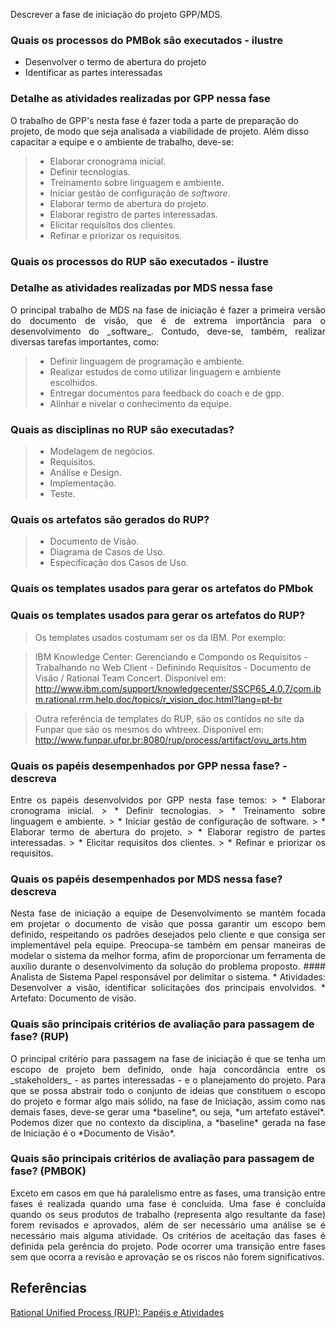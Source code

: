 Descrever a fase de iniciação do projeto GPP/MDS.

### Quais os processos do PMBok são executados - ilustre

* Desenvolver o termo de abertura do projeto
* Identificar as partes interessadas

### Detalhe as atividades realizadas por GPP nessa fase
O trabalho de GPP's nesta fase é fazer toda a parte de preparação do projeto, de modo que seja analisada a viabilidade de projeto. Além disso capacitar a equipe e o ambiente de trabalho, deve-se:

> * Elaborar cronograma inicial.
> * Definir tecnologias.
> * Treinamento sobre linguagem e ambiente.
> * Iniciar gestão de configuração de _software_.
> * Elaborar termo de abertura do projeto.
> * Elaborar registro de partes interessadas.
> * Elicitar requisitos dos clientes.
> * Refinar e priorizar os requisitos.

### Quais os processos do RUP são executados - ilustre
### Detalhe as atividades realizadas por MDS nessa fase
<p align = "justify" >O principal trabalho de MDS na fase de iniciação é fazer a primeira versão do documento de visão, que é de extrema importância para o desenvolvimento do _software_. Contudo, deve-se, também, realizar diversas tarefas importantes, como:

> * Definir linguagem de programação e ambiente.
> * Realizar estudos de como utilizar linguagem e ambiente escolhidos.
> * Entregar documentos para feedback do coach e de gpp.
> * Alinhar e nivelar o conhecimento da equipe.

### Quais as disciplinas no RUP são executadas?
 >  * Modelagem de negócios.
 >  * Requisitos.
 >  * Análise e Design.
 >  * Implementação.
 >  * Teste.

### Quais os artefatos são gerados do RUP?
 >  * Documento de Visão.
 >  * Diagrama de Casos de Uso.
 >  * Especificação dos Casos de Uso.

### Quais os templates usados para gerar os artefatos do PMbok 
### Quais os templates usados para gerar os artefatos do RUP?
> Os templates usados costumam ser os da IBM. Por exemplo: 

>IBM Knowledge Center: Gerenciando e Compondo os Requisitos - Trabalhando no Web Client - Definindo Requisitos - Documento de Visão / Rational Team Concert. Disponível em: <http://www.ibm.com/support/knowledgecenter/SSCP65_4.0.7/com.ibm.rational.rrm.help.doc/topics/r_vision_doc.html?lang=pt-br>

>Outra referência de templates do RUP, são os contidos no site da Funpar que são os mesmos do whtreex. Disponível em:
<http://www.funpar.ufpr.br:8080/rup/process/artifact/ovu_arts.htm>

### Quais os papéis desempenhados por GPP nessa fase? - descreva
<p align = "justify" >Entre os papéis desenvolvidos por GPP nesta fase temos:
> * Elaborar cronograma inicial.
> * Definir tecnologias.
> * Treinamento sobre linguagem e ambiente.
> * Iniciar gestão de configuração de software.
> * Elaborar termo de abertura do projeto.
> * Elaborar registro de partes interessadas.
> * Elicitar requisitos dos clientes.
> * Refinar e priorizar os requisitos.


### Quais os papéis desempenhados por MDS nessa fase? descreva  
<p align = "justify" >Nesta fase de iniciação a equipe de Desenvolvimento se mantém focada em projetar o documento de visão que possa garantir um escopo bem definido, respeitando os padrões desejados pelo cliente e que consiga ser implementável pela equipe. Preocupa-se também em pensar maneiras de modelar o sistema da melhor forma, afim de proporcionar um ferramenta de auxílio durante o desenvolvimento da solução do problema proposto.
#### Analista de Sistema 
Papel responsável por delimitar o sistema.
* Atividades: Desenvolver a visão, identificar solicitações dos principais envolvidos.
* Artefato: Documento de visão.
 
### Quais são principais critérios de avaliação para passagem de fase? (RUP)

<p align = "justify" >O principal critério para passagem na fase de iniciação é que se tenha um escopo de projeto bem definido, onde haja concordância entre os _stakeholders_ - as partes interessadas - e o planejamento do projeto. Para que se possa abstrair todo o conjunto de ideias que constituem o escopo do projeto e formar algo mais sólido, na fase de Iniciação, assim como nas demais fases, deve-se gerar uma *baseline*, ou seja, *um artefato estável*. Podemos dizer que no contexto da disciplina, a *baseline* gerada na fase de Iniciação é o *Documento de Visão*.

### Quais são principais critérios de avaliação para passagem de fase? (PMBOK)

<p align = "justify" >Exceto em casos em que há paralelismo entre as fases, uma transição entre fases é realizada quando uma fase é concluída. Uma fase é concluída quando os seus produtos de trabalho (representa algo resultante da fase) forem revisados e aprovados, além de ser necessário uma análise se é necessário mais alguma atividade. Os critérios de aceitação das fases é definida pela gerência do projeto. Pode ocorrer uma transição entre fases sem que ocorra a revisão e aprovação se os riscos não forem significativos. 



## Referências

[Rational Unified Process (RUP): Papéis e Atividades](http://www.funpar.ufpr.br:8080/rup/process/workers/ovu_works.htm)